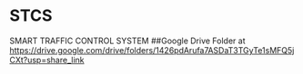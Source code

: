 # STCS
SMART TRAFFIC CONTROL SYSTEM
##Google Drive Folder at
https://drive.google.com/drive/folders/1426pdArufa7ASDaT3TGyTe1sMFQ5jCXt?usp=share_link
